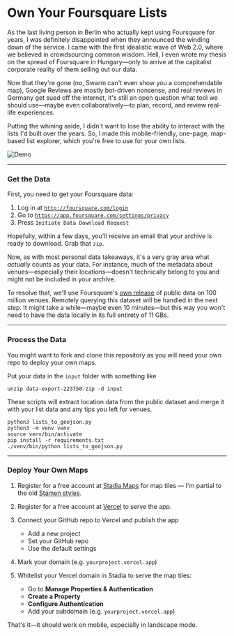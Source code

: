 # Own Your Foursquare Lists

As the last living person in Berlin who actually kept using Foursquare for years, I was definitely disappointed when they announced the winding down of the service. I came with the first idealistic wave of Web 2.0, where we believed in crowdsourcing common wisdom. Hell, I even wrote my thesis on the spread of Foursquare in Hungary—only to arrive at the capitalist corporate reality of them selling out our data.

Now that they're gone (no, Swarm can't even show you a comprehendable map), Google Reviews are mostly bot-driven nonsense, and real reviews in Germany get sued off the internet, it's still an open question what tool we should use—maybe even collaboratively—to plan, record, and review real-life experiences.

Putting the whining aside, I didn't want to lose the ability to interact with the lists I'd built over the years. So, I made this mobile-friendly, one-page, map-based list explorer, which you're free to use for your own lists.

![Demo](demo.gif)

---

### **Get the Data**

First, you need to get your Foursquare data:

1. Log in at [`http://foursquare.com/login`](http://foursquare.com/login)
2. Go to [`https://app.foursquare.com/settings/privacy`](https://app.foursquare.com/settings/privacy)
3. Press `Initiate Data Download Request`

Hopefully, within a few days, you'll receive an email that your archive is ready to download. Grab that `zip`.

Now, as with most personal data takeaways, it's a very gray area what *actually* counts as your data. For instance, much of the metadata about venues—especially their locations—doesn't technically belong to you and might not be included in your archive.

To resolve that, we'll use Foursquare's [own release](https://docs.foursquare.com/data-products/docs/access-fsq-os-places) of public data on 100 million venues. Remotely querying this dataset will be handled in the next step. It might take a while—maybe even 10 minutes—but this way you won't need to have the data locally in its full entirety of 11 GBs.

---

### **Process the Data**

You might want to fork and clone this repository as you will need your own repo to deploy your own maps.

Put your data in the `input` folder with something like

```
unzip data-export-223750.zip -d input
```

These scripts will extract location data from the public dataset and merge it with your list data and any tips you left for venues.

```
python3 lists_to_geojson.py
python3 -m venv venv
source venv/bin/activate
pip install -r requirements.txt
./venv/bin/python lists_to_geojson.py
```

---

### **Deploy Your Own Maps**

1. Register for a free account at [Stadia Maps](https://stadiamaps.com) for map tiles — I'm partial to the old [Stamen styles](https://maps.stamen.com/).
2. Register for a free account at [Vercel](https://vercel.com) to serve the app.
3. Connect your GitHub repo to Vercel and publish the app

   * Add a new project
   * Set your GitHub repo
   * Use the default settings

4. Mark your domain (e.g. `yourproject.vercel.app`)
5. Whitelist your Vercel domain in Stadia to serve the map tiles:

   * Go to **Manage Properties & Authentication**
   * **Create a Property**
   * **Configure Authentication**
   * Add your subdomain (e.g. `yourproject.vercel.app`)

That's it—it should work on mobile, especially in landscape mode.